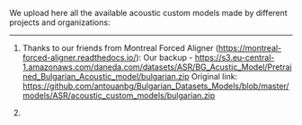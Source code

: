 We upload here all the available acoustic custom models made by different projects and organizations:
________
1. Thanks to our friends from Montreal Forced Aligner (https://montreal-forced-aligner.readthedocs.io/):
Our backup - https://s3.eu-central-1.amazonaws.com/daneda.com/datasets/ASR/BG_Acustic_Model/Pretrained_Bulgarian_Acoustic_model/bulgarian.zip
Original link: https://github.com/antouanbg/Bulgarian_Datasets_Models/blob/master/models/ASR/acoustic_custom_models/bulgarian.zip

2. 
